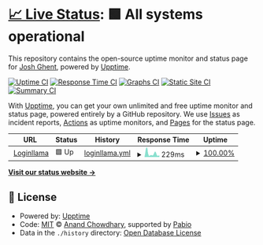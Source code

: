 # [📈 Live Status](https://joshghent.github.io/loginllama-status): <!--live status--> **🟩 All systems operational**

This repository contains the open-source uptime monitor and status page for [Josh Ghent](https://joshghent.com), powered by [Upptime](https://github.com/upptime/upptime).

[![Uptime CI](https://github.com/joshghent/loginllama-status/workflows/Uptime%20CI/badge.svg)](https://github.com/joshghent/loginllama-status/actions?query=workflow%3A%22Uptime+CI%22)
[![Response Time CI](https://github.com/joshghent/loginllama-status/workflows/Response%20Time%20CI/badge.svg)](https://github.com/joshghent/loginllama-status/actions?query=workflow%3A%22Response+Time+CI%22)
[![Graphs CI](https://github.com/joshghent/loginllama-status/workflows/Graphs%20CI/badge.svg)](https://github.com/joshghent/loginllama-status/actions?query=workflow%3A%22Graphs+CI%22)
[![Static Site CI](https://github.com/joshghent/loginllama-status/workflows/Static%20Site%20CI/badge.svg)](https://github.com/joshghent/loginllama-status/actions?query=workflow%3A%22Static+Site+CI%22)
[![Summary CI](https://github.com/joshghent/loginllama-status/workflows/Summary%20CI/badge.svg)](https://github.com/joshghent/loginllama-status/actions?query=workflow%3A%22Summary+CI%22)

With [Upptime](https://upptime.js.org), you can get your own unlimited and free uptime monitor and status page, powered entirely by a GitHub repository. We use [Issues](https://github.com/joshghent/loginllama-status/issues) as incident reports, [Actions](https://github.com/joshghent/loginllama-status/actions) as uptime monitors, and [Pages](https://joshghent.github.io/loginllama-status) for the status page.

<!--start: status pages-->
<!-- This summary is generated by Upptime (https://github.com/upptime/upptime) -->
<!-- Do not edit this manually, your changes will be overwritten -->
<!-- prettier-ignore -->
| URL | Status | History | Response Time | Uptime |
| --- | ------ | ------- | ------------- | ------ |
| <img alt="" src="https://icons.duckduckgo.com/ip3/loginllama.app.ico" height="13"> [Loginllama](https://loginllama.app) | 🟩 Up | [loginllama.yml](https://github.com/joshghent/loginllama-status/commits/HEAD/history/loginllama.yml) | <details><summary><img alt="Response time graph" src="./graphs/loginllama/response-time-week.png" height="20"> 229ms</summary><br><a href="https://status.loginllama.app/history/loginllama"><img alt="Response time 173" src="https://img.shields.io/endpoint?url=https%3A%2F%2Fraw.githubusercontent.com%2Fjoshghent%2Floginllama-status%2FHEAD%2Fapi%2Floginllama%2Fresponse-time.json"></a><br><a href="https://status.loginllama.app/history/loginllama"><img alt="24-hour response time 112" src="https://img.shields.io/endpoint?url=https%3A%2F%2Fraw.githubusercontent.com%2Fjoshghent%2Floginllama-status%2FHEAD%2Fapi%2Floginllama%2Fresponse-time-day.json"></a><br><a href="https://status.loginllama.app/history/loginllama"><img alt="7-day response time 229" src="https://img.shields.io/endpoint?url=https%3A%2F%2Fraw.githubusercontent.com%2Fjoshghent%2Floginllama-status%2FHEAD%2Fapi%2Floginllama%2Fresponse-time-week.json"></a><br><a href="https://status.loginllama.app/history/loginllama"><img alt="30-day response time 178" src="https://img.shields.io/endpoint?url=https%3A%2F%2Fraw.githubusercontent.com%2Fjoshghent%2Floginllama-status%2FHEAD%2Fapi%2Floginllama%2Fresponse-time-month.json"></a><br><a href="https://status.loginllama.app/history/loginllama"><img alt="1-year response time 173" src="https://img.shields.io/endpoint?url=https%3A%2F%2Fraw.githubusercontent.com%2Fjoshghent%2Floginllama-status%2FHEAD%2Fapi%2Floginllama%2Fresponse-time-year.json"></a></details> | <details><summary><a href="https://status.loginllama.app/history/loginllama">100.00%</a></summary><a href="https://status.loginllama.app/history/loginllama"><img alt="All-time uptime 99.89%" src="https://img.shields.io/endpoint?url=https%3A%2F%2Fraw.githubusercontent.com%2Fjoshghent%2Floginllama-status%2FHEAD%2Fapi%2Floginllama%2Fuptime.json"></a><br><a href="https://status.loginllama.app/history/loginllama"><img alt="24-hour uptime 100.00%" src="https://img.shields.io/endpoint?url=https%3A%2F%2Fraw.githubusercontent.com%2Fjoshghent%2Floginllama-status%2FHEAD%2Fapi%2Floginllama%2Fuptime-day.json"></a><br><a href="https://status.loginllama.app/history/loginllama"><img alt="7-day uptime 100.00%" src="https://img.shields.io/endpoint?url=https%3A%2F%2Fraw.githubusercontent.com%2Fjoshghent%2Floginllama-status%2FHEAD%2Fapi%2Floginllama%2Fuptime-week.json"></a><br><a href="https://status.loginllama.app/history/loginllama"><img alt="30-day uptime 100.00%" src="https://img.shields.io/endpoint?url=https%3A%2F%2Fraw.githubusercontent.com%2Fjoshghent%2Floginllama-status%2FHEAD%2Fapi%2Floginllama%2Fuptime-month.json"></a><br><a href="https://status.loginllama.app/history/loginllama"><img alt="1-year uptime 99.89%" src="https://img.shields.io/endpoint?url=https%3A%2F%2Fraw.githubusercontent.com%2Fjoshghent%2Floginllama-status%2FHEAD%2Fapi%2Floginllama%2Fuptime-year.json"></a></details>

<!--end: status pages-->

[**Visit our status website →**](https://joshghent.github.io/loginllama-status)

## 📄 License

- Powered by: [Upptime](https://github.com/upptime/upptime)
- Code: [MIT](./LICENSE) © [Anand Chowdhary](https://anandchowdhary.com), supported by [Pabio](https://pabio.com)
- Data in the `./history` directory: [Open Database License](https://opendatacommons.org/licenses/odbl/1-0/)
